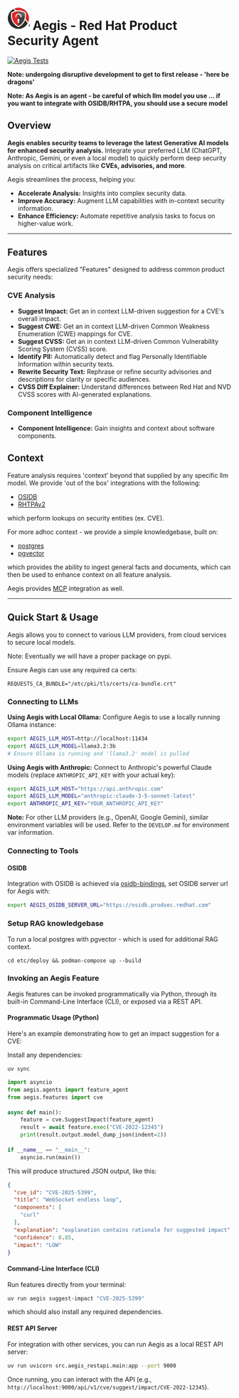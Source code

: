 # <img src="docs/logo.png" alt="logo" width="50"> Aegis - Red Hat Product Security Agent

[![Aegis Tests](https://github.com/RedHatProductSecurity/aegis/actions/workflows/tests.yml/badge.svg)](https://github.com/RedHatProductSecurity/aegis/actions/workflows/tests.yml)

**Note: undergoing disruptive development to get to first release - 'here be dragons'**

**Note: As Aegis is an agent - be careful of which llm model you use ... if you want to integrate with OSIDB/RHTPA, you should use a secure model**

## Overview

**Aegis enables security teams to leverage the latest Generative AI models for enhanced security analysis.** Integrate your preferred LLM (ChatGPT, Anthropic, Gemini, or even a local model) to quickly perform deep security analysis on critical artifacts like **CVEs, advisories, and more**.

Aegis streamlines the process, helping you:

* **Accelerate Analysis:** Insights into complex security data.
* **Improve Accuracy:** Augment LLM capabilities with in-context security information.
* **Enhance Efficiency:** Automate repetitive analysis tasks to focus on higher-value work.

---

## Features

Aegis offers specialized "Features" designed to address common product security needs:

### CVE Analysis

* **Suggest Impact:** Get an in context LLM-driven suggestion for a CVE's overall impact.
* **Suggest CWE:** Get an in context LLM-driven Common Weakness Enumeration (CWE) mappings for CVE.
* **Suggest CVSS:** Get an in context LLM-driven Common Vulnerability Scoring System (CVSS) score.
* **Identify PII:** Automatically detect and flag Personally Identifiable Information within security texts.
* **Rewrite Security Text:** Rephrase or refine security advisories and descriptions for clarity or specific audiences.
* **CVSS Diff Explainer:** Understand  differences between Red Hat and NVD CVSS scores with AI-generated explanations.

### Component Intelligence

* **Component Intelligence:** Gain insights and context about software components.

## Context

Feature analysis requires 'context' beyond that supplied by any specific llm model. We provide 'out of the box' integrations
with the following:

* [OSIDB](https://github.com/RedHatProductSecurity/osidb) 
* [RHTPAv2](https://github.com/trustification/trustify)

which perform lookups on security entities (ex. CVE).

For more adhoc context - we provide a simple knowledgebase, built on:
* [postgres](https://www.postgresql.org/)
* [pgvector](https://github.com/pgvector/pgvector)

which provides the ability to ingest general facts and documents, which can then be used to enhance context on all feature 
analysis.

Aegis provides [MCP](https://modelcontextprotocol.io/introduction) integration as well.

---

## Quick Start & Usage

Aegis allows you to connect to various LLM providers, from cloud services to secure local models.

Note: Eventually we will have a proper package on pypi.

Ensure Aegis can use any required ca certs:
```commandline
REQUESTS_CA_BUNDLE="/etc/pki/tls/certs/ca-bundle.crt"
```

### Connecting to LLMs

**Using Aegis with Local Ollama:**
Configure Aegis to use a locally running Ollama instance:

```bash
export AEGIS_LLM_HOST=http://localhost:11434
export AEGIS_LLM_MODEL=llama3.2:3b
# Ensure Ollama is running and 'llama3.2' model is pulled
```

**Using Aegis with Anthropic:**
Connect to Anthropic's powerful Claude models (replace `ANTHROPIC_API_KEY` with your actual key):

```bash
export AEGIS_LLM_HOST="https://api.anthropic.com"
export AEGIS_LLM_MODEL="anthropic:claude-3-5-sonnet-latest"
export ANTHROPIC_API_KEY="YOUR_ANTHROPIC_API_KEY"
```
**Note:** For other LLM providers (e.g., OpenAI, Google Gemini), similar environment variables will be used. Refer to the `DEVELOP.md` for environment var information.

### Connecting to Tools

#### OSIDB

Integration with OSIDB is achieved via [osidb-bindings](https://github.com/RedHatProductSecurity/osidb-bindings), set
OSIDB server url for Aegis with:
```bash
export AEGIS_OSIDB_SERVER_URL="https://osidb.prodsec.redhat.com"
```

### Setup RAG knowledgebase

To run a local postgres with pgvector - which is used for additional RAG context.
```commandline
cd etc/deploy && podman-compose up --build
```

### Invoking an Aegis Feature

Aegis features can be invoked programmatically via Python, through its built-in Command-Line Interface (CLI), or exposed via a REST API.

#### Programmatic Usage (Python)

Here's an example demonstrating how to get an impact suggestion for a CVE:

Install any dependencies:

```commandline
uv sync 
```

```python
import asyncio
from aegis.agents import feature_agent
from aegis.features import cve 

async def main():
    feature = cve.SuggestImpact(feature_agent)
    result = await feature.exec("CVE-2022-12345")
    print(result.output.model_dump_json(indent=2))

if __name__ == "__main__":
    asyncio.run(main())
```

This will produce structured JSON output, like this:

```json
{
  "cve_id": "CVE-2025-5399",
  "title": "WebSocket endless loop",
  "components": [
    "curl"
  ],
  "explanation": "explanation contains rationale for suggested impact",
  "confidence": 0.85,
  "impact": "LOW"
}
```

#### Command-Line Interface (CLI)

Run features directly from your terminal:

```bash
uv run aegis suggest-impact "CVE-2025-5399"
```

which should also install any required dependencies.

#### REST API Server

For integration with other services, you can run Aegis as a local REST API server:

```bash
uv run uvicorn src.aegis_restapi.main:app --port 9000
```
Once running, you can interact with the API (e.g., `http://localhost:9000/api/v1/cve/suggest/impact/CVE-2022-12345`). 